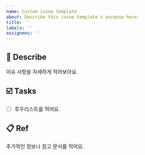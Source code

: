 ```yaml
---
name: Custom issue template
about: Describe this issue template's purpose here.
title: ''
labels: ''
assignees: ''
---
```


## 🎇 Describe

이슈 사항을 자세하게 적어보아요.

## ☑️ Tasks

- [ ] 투두리스트를 적어요.

## 📋 Ref

추가적인 정보나 참고 문서를 적어요.

